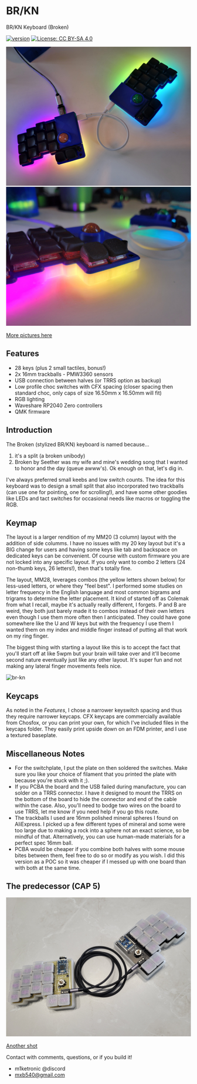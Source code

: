 # BR/KN
BR/KN Keyboard (Broken)

[![version](https://img.shields.io/badge/version-1.0.0-blue)](#)
[![License: CC BY-SA 4.0](https://img.shields.io/badge/License-CC%20BY--SA%204.0-lightgrey.svg)](https://creativecommons.org/licenses/by-sa/4.0/)

![BR/KN 001](images/20240415_103532.jpg)
![BR/KN 002](images/20240415_103541.jpg)

[More pictures here](images/)



## Features

- 28 keys (plus 2 small tactiles, bonus!)
- 2x 16mm trackballs - PMW3360 sensors
- USB connection between halves (or TRRS option as backup)
- Low profile choc switches with CFX spacing (closer spacing then standard choc, only caps of size 16.50mm x 16.50mm will fit)
- RGB lighting
- Waveshare RP2040 Zero controllers
- QMK firmware



## Introduction

The Broken (stylized BR/KN) keyboard is named because... 

  1. it's a split (a broken unibody)
  2. Broken by Seether was my wife and mine's wedding song that I wanted to honor and the day (queue awww's).  Ok enough on that, let's dig in.

I've always preferred small keebs and low switch counts.  The idea for this keyboard was to design a small split that also incorporated two trackballs (can use one for pointing, one for scrolling!), and have some other goodies like LEDs and tact switches for occasional needs like macros or toggling the RGB.



## Keymap

The layout is a larger rendition of my MM20 (3 column) layout with the addition of side columms.  I have no issues with my 20 key layout but it's a BIG change for users and having some keys like tab and backspace on dedicated keys can be convenient.  Of course with custom firmware you are not locked into any specific layout.  If you only want to combo 2 letters (24 non-thumb keys, 26 letters!), then that's totally fine.

The layout, MM28, leverages combos (the yellow letters shown below) for less-used letters, or where they "feel best".  I performed some studies on letter frequency in the English language and most common bigrams and trigrams to determine the letter placement. It kind of started off as Colemak from what I recall, maybe it's actually really different, I forgets.  P and B are weird, they both just barely made it to combos instead of their own letters even though I use them more often then I anticipated.  They could have gone somewhere like the U and W keys but with the frequency I use them I wanted them on my index and middle finger instead of putting all that work on my ring finger.

The biggest thing with starting a layout like this is to accept the fact that you'll start off at like 5wpm but your brain will take over and it'll become second nature eventually just like any other layout.  It's super fun and not making any lateral finger movements feels nice. 

![br-kn](https://github.com/miketronic/brkn-keyboard/assets/2554604/c3fed3f3-c46d-47f9-8319-7c291844036c)



## Keycaps

As noted in the *Features*, I chose a narrower keyswitch spacing and thus they require narrower keycaps.  CFX keycaps are commercially available from Chosfox, or you can print your own, for which I've included files in the keycaps folder.  They easily print upside down on an FDM printer, and I use a textured baseplate.



## Miscellaneous Notes

- For the switchplate, I put the plate on then soldered the switches.  Make sure you like your choice of filament that you printed the plate with because you're stuck with it ;).
- If you PCBA the board and the USB failed during manufacture, you can solder on a TRRS connector.  I have it designed to mount the TRRS on the bottom of the board to hide the connector and end of the cable within the case.  Also, you'll need to bodge two wires on the board to use TRRS, let me know if you need help if you go this route.
- The trackballs I used are 16mm polished mineral spheres I found on AliExpress.  I picked up a few different types of mineral and some were too large due to making a rock into a sphere not an exact science, so be mindful of that.  Alternatively, you can use human-made materials for a perfect spec 16mm ball.
- PCBA would be cheaper if you combine both halves with some mouse bites between them, feel free to do so or modify as you wish.  I did this version as a POC so it was cheaper if I messed up with one board than with both at the same time.



## The predecessor (CAP 5)

![CAP5 001](images/20240416_134633.jpg)

[Another shot](images/20240416_134642.jpg)



Contact with comments, questions, or if you build it!
- m1ketronic @discord
- mxb540@gmail.com
